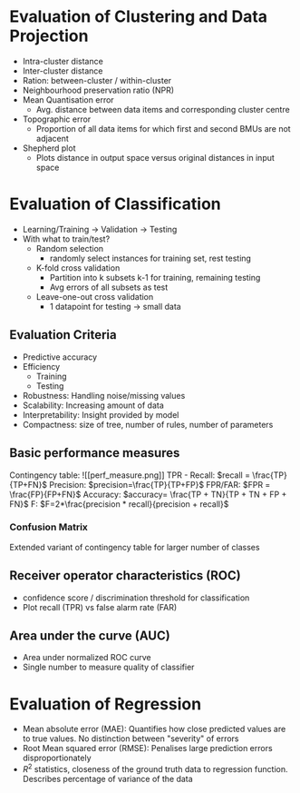 # Evaluation of Clustering and Data Projection
* Intra-cluster distance
* Inter-cluster distance
* Ration: between-cluster / within-cluster
* Neighbourhood preservation ratio (NPR)
* Mean Quantisation error
	* Avg. distance between data items and corresponding cluster centre
* Topographic error
	* Proportion of all data items for which first and second BMUs are not adjacent
* Shepherd plot
	* Plots distance in output space versus original distances in input space
# Evaluation of Classification
* Learning/Training -> Validation -> Testing
* With what to train/test?
	* Random selection
		* randomly select instances for training set, rest testing
	* K-fold cross validation
		* Partition into k subsets k-1 for training, remaining testing
		* Avg errors of all subsets as test
	* Leave-one-out cross validation
		* 1 datapoint for testing -> small data
## Evaluation Criteria
+ Predictive accuracy
+ Efficiency
	+ Training
	+ Testing
+ Robustness: Handling noise/missing values
+ Scalability: Increasing amount of data
+ Interpretability: Insight provided by model
+ Compactness: size of tree, number of rules, number of parameters

## Basic performance measures
Contingency table:
![[perf_measure.png]]
TPR - Recall: $recall = \frac{TP}{TP+FN}$
Precision: $precision=\frac{TP}{TP+FP}$
FPR/FAR: $FPR = \frac{FP}{FP+FN}$
Accuracy: $accuracy= \frac{TP + TN}{TP + TN + FP + FN}$
F: $F=2*\frac{precision * recall}{precision + recall}$

### Confusion Matrix
Extended variant of contingency table for larger number of classes

## Receiver operator characteristics (ROC)
* confidence score / discrimination threshold for classification
* Plot recall (TPR) vs false alarm rate (FAR)

## Area under the curve (AUC)
* Area under normalized ROC curve
* Single number to measure quality of classifier

# Evaluation of Regression
* Mean absolute error (MAE): Quantifies how close predicted values are to true values. No distinction between "severity" of errors
* Root Mean squared error (RMSE): Penalises large prediction errors disproportionately
* $R^2$ statistics, closeness of the ground truth data to regression function. Describes percentage of variance of the data
